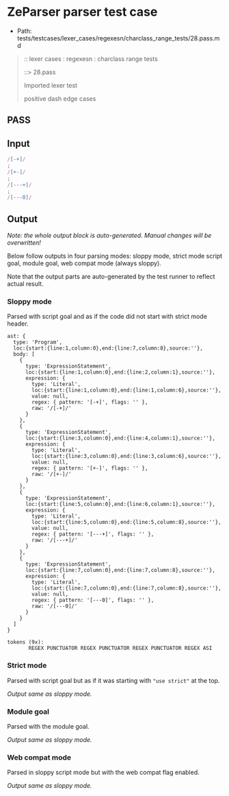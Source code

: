 # ZeParser parser test case

- Path: tests/testcases/lexer_cases/regexesn/charclass_range_tests/28.pass.md

> :: lexer cases : regexesn : charclass range tests
>
> ::> 28.pass
>
> Imported lexer test
>
> positive dash edge cases

## PASS

## Input

`````js
/[-+]/
;
/[+-]/
;
/[---+]/
;
/[---0]/
`````

## Output

_Note: the whole output block is auto-generated. Manual changes will be overwritten!_

Below follow outputs in four parsing modes: sloppy mode, strict mode script goal, module goal, web compat mode (always sloppy).

Note that the output parts are auto-generated by the test runner to reflect actual result.

### Sloppy mode

Parsed with script goal and as if the code did not start with strict mode header.

`````
ast: {
  type: 'Program',
  loc:{start:{line:1,column:0},end:{line:7,column:8},source:''},
  body: [
    {
      type: 'ExpressionStatement',
      loc:{start:{line:1,column:0},end:{line:2,column:1},source:''},
      expression: {
        type: 'Literal',
        loc:{start:{line:1,column:0},end:{line:1,column:6},source:''},
        value: null,
        regex: { pattern: '[-+]', flags: '' },
        raw: '/[-+]/'
      }
    },
    {
      type: 'ExpressionStatement',
      loc:{start:{line:3,column:0},end:{line:4,column:1},source:''},
      expression: {
        type: 'Literal',
        loc:{start:{line:3,column:0},end:{line:3,column:6},source:''},
        value: null,
        regex: { pattern: '[+-]', flags: '' },
        raw: '/[+-]/'
      }
    },
    {
      type: 'ExpressionStatement',
      loc:{start:{line:5,column:0},end:{line:6,column:1},source:''},
      expression: {
        type: 'Literal',
        loc:{start:{line:5,column:0},end:{line:5,column:8},source:''},
        value: null,
        regex: { pattern: '[---+]', flags: '' },
        raw: '/[---+]/'
      }
    },
    {
      type: 'ExpressionStatement',
      loc:{start:{line:7,column:0},end:{line:7,column:8},source:''},
      expression: {
        type: 'Literal',
        loc:{start:{line:7,column:0},end:{line:7,column:8},source:''},
        value: null,
        regex: { pattern: '[---0]', flags: '' },
        raw: '/[---0]/'
      }
    }
  ]
}

tokens (9x):
       REGEX PUNCTUATOR REGEX PUNCTUATOR REGEX PUNCTUATOR REGEX ASI
`````

### Strict mode

Parsed with script goal but as if it was starting with `"use strict"` at the top.

_Output same as sloppy mode._

### Module goal

Parsed with the module goal.

_Output same as sloppy mode._

### Web compat mode

Parsed in sloppy script mode but with the web compat flag enabled.

_Output same as sloppy mode._
